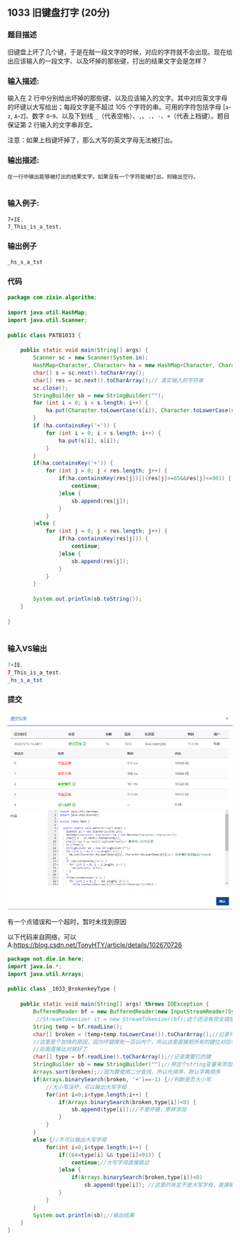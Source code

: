## **1033** **旧键盘打字** (20分)

### 题目描述

旧键盘上坏了几个键，于是在敲一段文字的时候，对应的字符就不会出现。现在给出应该输入的一段文字、以及坏掉的那些键，打出的结果文字会是怎样？

### 输入描述:

输入在 2 行中分别给出坏掉的那些键、以及应该输入的文字。其中对应英文字母的坏键以大写给出；每段文字是不超过 105 个字符的串。可用的字符包括字母 [`a`-`z`, `A`-`Z`]、数字 `0`-`9`、以及下划线 `_`（代表空格）、`,`、`.`、`-`、`+`（代表上档键）。题目保证第 2 行输入的文字串非空。

注意：如果上档键坏掉了，那么大写的英文字母无法被打出。

### 输出描述:

```
在一行中输出能够被打出的结果文字。如果没有一个字符能被打出，则输出空行。


```

### 输入例子:

```
7+IE.
7_This_is_a_test.
```

### 输出例子

```
_hs_s_a_tst

```

### 代码

```java
package com.zixin.algorithm;

import java.util.HashMap;
import java.util.Scanner;

public class PATB1033 {

	public static void main(String[] args) {
		Scanner sc = new Scanner(System.in);
		HashMap<Character, Character> ha = new HashMap<Character, Character>();
		char[] s = sc.next().toCharArray();
		char[] res = sc.next().toCharArray();// 真实输入的字符串
		sc.close();
		StringBuilder sb = new StringBuilder("");
		for (int i = 0; i < s.length; i++) {
			ha.put(Character.toLowerCase(s[i]), Character.toLowerCase(s[i]));// 将所有坏掉的键放入map中
		}
		if (ha.containsKey('+')) {
			for (int i = 0; i < s.length; i++) {
				ha.put(s[i], s[i]);
			}
		}
		if(ha.containsKey('+')) {
			for (int j = 0; j < res.length; j++) {
				if(ha.containsKey(res[j])||(res[j]>=65&&res[j]<=90)) {
					continue;
				}else {
					sb.append(res[j]);
				}
			}
		}else {
			for (int j = 0; j < res.length; j++) {
				if(ha.containsKey(res[j])) {
					continue;
				}else {
					sb.append(res[j]);
				}
			}
		}
	
		System.out.println(sb.toString());
	}

}



```





### 输入VS输出

```java
7+IE.
7_This_is_a_test.
_hs_s_a_tst

```

### 提交

![PATB1033提交](image/PATB1033提交.png)

有一个点错误和一个超时，暂时未找到原因

以下代码来自网络，可以A:https://blog.csdn.net/TonyHTY/article/details/102670726

```java
package not.die.in.here;
import java.io.*;
import java.util.Arrays;
 
public class _1033_BrokenkeyType {
 
	public static void main(String[] args) throws IOException {
		BufferedReader bf = new BufferedReader(new InputStreamReader(System.in));//buff加快读取速度
		 //StreamTokenizer st = new StreamTokenizer(bf);这个还没有完全搞懂，不过好像这玩意能更快
		String temp = bf.readLine();
		char[] broken = (temp+temp.toLowerCase()).toCharArray();//记录坏键
		//这里是个加快的原因，因为坏键撑死一百以内个，所以这里直接把所有的键位对应小写都变成坏键，并不会增加多少循环
		//后面直接比对就好了
		char[] type = bf.readLine().toCharArray();//记录需要打的键
		StringBuilder sb = new StringBuilder("");//用这个string变量来添加，比String块太多了，也比每次比对完就输出要快，输出很费事的
		Arrays.sort(broken);//因为要使用二分查找，所以先排序，默认字典顺序
		if(Arrays.binarySearch(broken, '+')==-1) {//判断是否大小写
			//大小写没坏，可以输出大写字母
			for(int i=0;i<type.length;i++) {
				if(Arrays.binarySearch(broken,type[i])<0) {
					sb.append(type[i]);//不是坏键，原样添加
				}
			}
		}
		else {//不可以输出大写字母
			for(int i=0;i<type.length;i++) {
				if((64<type[i] && type[i]<91)) {
					continue;//大写字母直接跳过
				}else {
					if(Arrays.binarySearch(broken,type[i])<0)
						sb.append(type[i]);	//这里的肯定不是大写字母，直接输出
				}
			}
		}
		System.out.println(sb);//输出结果
	}
}
```

